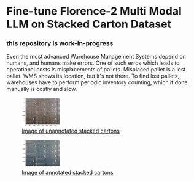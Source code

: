 # Fine-tune Florence-2 Multi Modal LLM on Stacked Carton Dataset
### this repository is work-in-progress  

Even the most advanced Warehouse Management Systems depend on humans, and humans make errors. One of such erros which leads to operational costs is misplacements of pallets. Misplaced pallet is a lost pallet. WMS shows its location, but it's not there. To find lost pallets, warehouses  have to perform periodic inventory counting, which if done manually is costly and slow. 


<p align="center">
    <a href="https://github.com/aguille-vert/florence-2-scd/blob/main/images/carton_00.png" target="_blank">
        <figure>
            <img src="https://github.com/aguille-vert/florence-2-scd/blob/main/images/carton_00.png" alt="Example of unlabeled image of stacked cartons" width="100"/>
            <figcaption>Image of unannotated stacked cartons</figcaption>
        </figure>
    </a>
</p>

<p align="center">
    <a href="https://github.com/aguille-vert/florence-2-scd/blob/main/images/carton_01.png" target="_blank">
        <figure>
            <img src="https://github.com/aguille-vert/florence-2-scd/blob/main/images/carton_01.png" alt="Example of labeled image of stacked cartons" width="100"/>
            <figcaption>Image of annotated stacked cartons</figcaption>
        </figure>
    </a>
</p>
